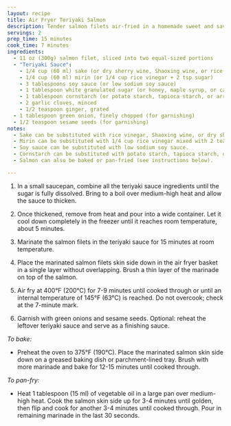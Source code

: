 ```yaml
---
layout: recipe
title: Air Fryer Teriyaki Salmon
description: Tender salmon filets air-fried in a homemade sweet and savory teriyaki glaze, perfect for a quick and delicious main dish.
servings: 2
prep_time: 15 minutes
cook_time: 7 minutes
ingredients:
  - 11 oz (300g) salmon filet, sliced into two equal-sized portions
  - "Teriyaki Sauce":
    - 1/4 cup (60 ml) sake (or dry sherry wine, Shaoxing wine, or rice vinegar)
    - 1/4 cup (60 ml) mirin (or 1/4 cup rice vinegar + 2 tsp sugar)
    - 3 tablespoons soy sauce (or low sodium soy sauce)
    - 1 tablespoon white granulated sugar (or honey, maple syrup, or cane sugar)
    - 1 tablespoon cornstarch (or potato starch, tapioca starch, or arrowroot starch)
    - 2 garlic cloves, minced
    - 1/2 teaspoon ginger, grated
  - 1 tablespoon green onion, finely chopped (for garnishing)
  - 1/2 teaspoon sesame seeds (for garnishing)
notes:
  - Sake can be substituted with rice vinegar, Shaoxing wine, or dry sherry wine.
  - Mirin can be substituted with 1/4 cup rice vinegar mixed with 2 teaspoons sugar.
  - Soy sauce can be substituted with low sodium soy sauce.
  - Cornstarch can be substituted with potato starch, tapioca starch, or arrowroot starch.
  - Salmon can also be baked or pan-fried (see instructions below).

---
```


1. In a small saucepan, combine all the teriyaki sauce ingredients until the sugar is fully dissolved. Bring to a boil over medium-high heat and allow the sauce to thicken.

2. Once thickened, remove from heat and pour into a wide container. Let it cool down completely in the freezer until it reaches room temperature, about 5 minutes.

3. Marinate the salmon filets in the teriyaki sauce for 15 minutes at room temperature.

4. Place the marinated salmon filets skin side down in the air fryer basket in a single layer without overlapping. Brush a thin layer of the marinade on top of the salmon.

5. Air fry at 400°F (200°C) for 7-9 minutes until cooked through or until an internal temperature of 145°F (63°C) is reached. Do not overcook; check at the 7-minute mark.

6. Garnish with green onions and sesame seeds. Optional: reheat the leftover teriyaki sauce and serve as a finishing sauce.

*To bake:*
- Preheat the oven to 375°F (190°C). Place the marinated salmon skin side down on a greased baking dish or parchment-lined tray. Brush with more marinade and bake for 12-15 minutes until cooked through.

*To pan-fry:*
- Heat 1 tablespoon (15 ml) of vegetable oil in a large pan over medium-high heat. Cook the salmon skin side up for 3-4 minutes until golden, then flip and cook for another 3-4 minutes until cooked through. Pour in remaining marinade in the last 30 seconds.
